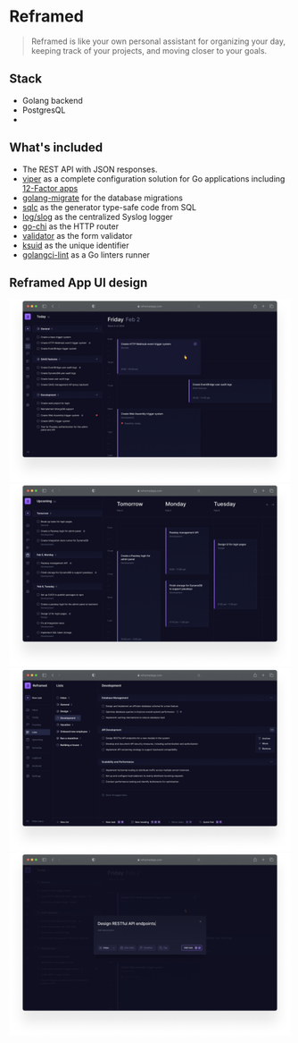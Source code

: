 # Reframed

> Reframed is like your own personal assistant for organizing your day, keeping track of your projects, and moving closer to your goals.

## Stack
- Golang backend
- PostgresQL
- 

## What's included
- The REST API with JSON responses.
- [viper](https://github.com/spf13/viper) as a complete configuration solution for Go applications including [12-Factor apps](https://12factor.net/#the_twelve_factors)
- [golang-migrate](https://github.com/golang-migrate/migrate) for the database migrations
- [sqlc](https://github.com/sqlc-dev/sqlc) as the generator type-safe code from SQL
- [log/slog](https://pkg.go.dev/log/slog) as the centralized Syslog logger
- [go-chi](https://github.com/go-chi/chi) as the HTTP router
- [validator](https://github.com/go-playground/validator) as the form validator
- [ksuid](https://github.com/segmentio/ksuid) as the unique identifier
- [golangci-lint](https://github.com/golangci/golangci-lint) as a Go linters runner

## Reframed App UI design

![alt text](https://github.com/rshelekhov/reframed/blob/main/internal/lib/img/browser-1.png)
![alt text](https://github.com/rshelekhov/reframed/blob/main/internal/lib/img/browser-2.png)
![alt text](https://github.com/rshelekhov/reframed/blob/main/internal/lib/img/browser-3.png)
![alt text](https://github.com/rshelekhov/reframed/blob/main/internal/lib/img/browser-4.png)